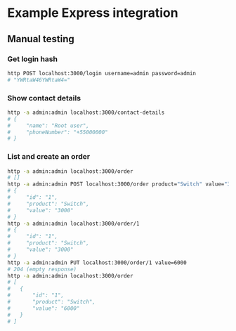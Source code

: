 # Example Express integration

## Manual testing

### Get login hash

```bash
http POST localhost:3000/login username=admin password=admin
# "YWRtaW46YWRtaW4="
```

### Show contact details

```bash
http -a admin:admin localhost:3000/contact-details
# {
#     "name": "Root user",
#     "phoneNumber": "+55000000"
# }
```

### List and create an order

```bash
http -a admin:admin localhost:3000/order
# []
http -a admin:admin POST localhost:3000/order product="Switch" value="3000"
# {
#     "id": "1",
#     "product": "Switch",
#     "value": "3000"
# }
http -a admin:admin localhost:3000/order/1
# {
#     "id": "1",
#     "product": "Switch",
#     "value": "3000"
# }
http -a admin:admin PUT localhost:3000/order/1 value=6000
# 204 (empty response)
http -a admin:admin localhost:3000/order
# [
#   {
#       "id": "1",
#       "product": "Switch",
#       "value": "6000"
#   }
# ]
```
